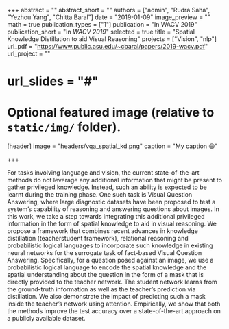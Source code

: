 +++
abstract = ""
abstract_short = ""
authors = ["admin", "Rudra Saha", "Yezhou Yang", "Chitta Baral"]
date = "2019-01-09"
image_preview = ""
math = true
publication_types = ["1"]
publication = "In WACV 2019"
publication_short = "In *WACV 2019*"
selected = true
title = "Spatial Knowledge Distillation to aid Visual Reasoning"
projects = ["Vision", "nlp"]
url_pdf = "https://www.public.asu.edu/~cbaral/papers/2019-wacv.pdf"
url_project = ""
# url_slides = "#"


# Optional featured image (relative to `static/img/` folder).
[header]
image = "headers/vqa_spatial_kd.png"
caption = "My caption :smile:"

+++

For tasks involving language and vision, the current state-of-the-art methods do not leverage any additional information
that might be present to gather privileged knowledge. Instead, such an ability is expected to be learnt during the training
phase. One such task is Visual Question Answering, where large diagnostic datasets have been proposed to
test a system’s capability of reasoning and answering questions about images. In
this work, we take a step towards integrating this additional privileged information in the form of spatial knowledge to
aid in visual reasoning. We propose a framework that combines recent advances in knowledge distillation (teacherstudent
framework), relational reasoning and probabilistic logical languages to incorporate such knowledge in existing
neural networks for the surrogate task of fact-based Visual Question Answering. Specifically, for a question posed
against an image, we use a probabilistic logical language to encode the spatial knowledge and the spatial understanding
about the question in the form of a mask that is directly provided to the teacher network. The student network learns
from the ground-truth information as well as the teacher’s prediction via distillation. We also demonstrate the impact
of predicting such a mask inside the teacher’s network using attention. Empirically, we show that both the methods
improve the test accuracy over a state-of-the-art approach on a publicly available dataset.
